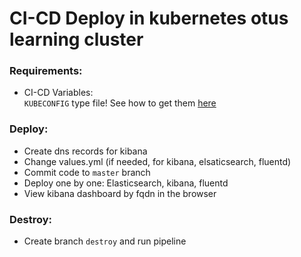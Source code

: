 # CI-CD Deploy in kubernetes otus learning cluster

### Requirements:
* CI-CD Variables:  
`KUBECONFIG` type file! See how to get them [here](https://cloud.yandex.ru/ru/docs/managed-kubernetes/operations/connect/create-static-conf)    


### Deploy:
* Create dns records for kibana
* Change values.yml (if needed, for kibana, elsaticsearch, fluentd)  
* Commit code to `master` branch  
* Deploy one by one: Elasticsearch, kibana, fluentd  
* View kibana dashboard by fqdn in the browser
### Destroy:
* Create branch `destroy` and run pipeline